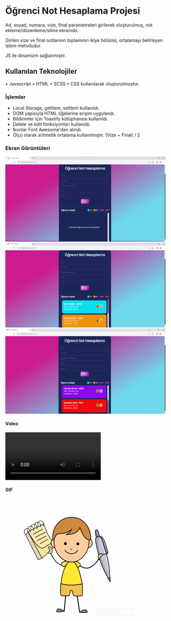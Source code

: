 <h1>Öğrenci Not Hesaplama Projesi</h1>

Ad, soyad, numara, vize, final parametreleri girilerek 
oluşturulmuş, not ekleme/düzenleme/silme ekranıdır.

Girilen vize ve final notlarının toplamının ikiye bölümü, 
ortalamayı belirleyen işlem metodudur.

JS ile dinamizm sağlanmıştır.

<h2> Kullanılan Teknolojiler</h2>

• Javascript
• HTML 
• SCSS 
• CSS
kullanılarak oluşturulmuştur.


<h3> İşlemler </h3>

- Local Storage, getItem, setItem kullanıldı.
- DOM yapısıyla HTML öğelerine erişim uygulandı.
- Bildirimler için Toastify kütüphanesi kullanıldı.
- Delete ve edit fonksiyonları kullanıldı.
- İkonlar Font Awesome'dan alındı.
- Ölçü olarak aritmetik ortalama kullanılmıştır. (Vize + Final) / 2 


<h3>Ekran Görüntüleri</h3>

![](images/nh1.png)
![](images/nh2.png)
![](images/nh3.png)

<h4> Video </h4>

![](images/nhvideo.mp4)

<h5> GIF </h5>

![](images/nh.gif)
